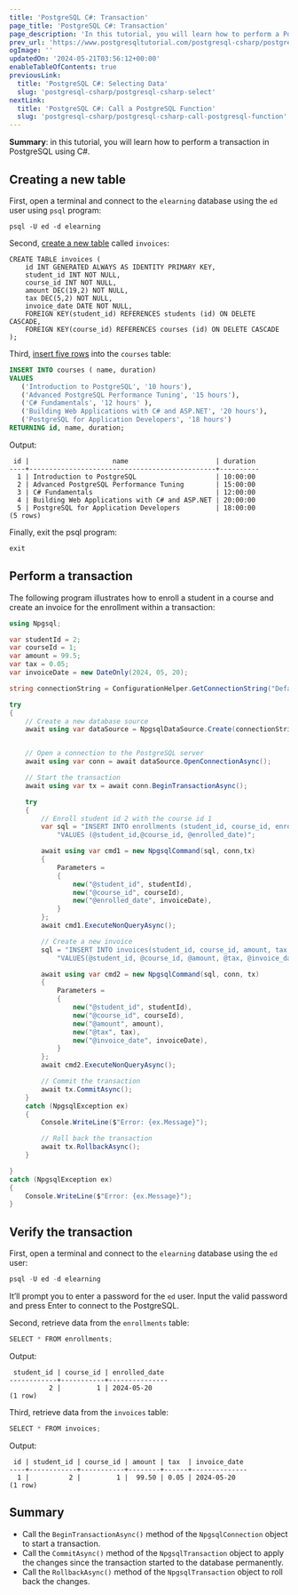 ```yaml
---
title: 'PostgreSQL C#: Transaction'
page_title: 'PostgreSQL C#: Transaction'
page_description: 'In this tutorial, you will learn how to perform a PostgreSQL transaction using C# ADO.NET.'
prev_url: 'https://www.postgresqltutorial.com/postgresql-csharp/postgresql-csharp-transaction/'
ogImage: ''
updatedOn: '2024-05-21T03:56:12+00:00'
enableTableOfContents: true
previousLink:
  title: 'PostgreSQL C#: Selecting Data'
  slug: 'postgresql-csharp/postgresql-csharp-select'
nextLink:
  title: 'PostgreSQL C#: Call a PostgreSQL Function'
  slug: 'postgresql-csharp/postgresql-csharp-call-postgresql-function'
---
```


**Summary**: in this tutorial, you will learn how to perform a transaction in PostgreSQL using C\#.

## Creating a new table

First, open a terminal and connect to the `elearning` database using the `ed` user using `psql` program:

```plaintextsql
psql -U ed -d elearning
```

Second, [create a new table](../postgresql-tutorial/postgresql-create-table) called `invoices`:

```plaintext
CREATE TABLE invoices (
    id INT GENERATED ALWAYS AS IDENTITY PRIMARY KEY,
    student_id INT NOT NULL,
    course_id INT NOT NULL,
    amount DEC(19,2) NOT NULL,
    tax DEC(5,2) NOT NULL,
    invoice_date DATE NOT NULL,
    FOREIGN KEY(student_id) REFERENCES students (id) ON DELETE CASCADE,
    FOREIGN KEY(course_id) REFERENCES courses (id) ON DELETE CASCADE
);
```

Third, [insert five rows](../postgresql-tutorial/postgresql-insert-multiple-rows) into the `courses` table:

```sql
INSERT INTO courses ( name, duration)
VALUES
   ('Introduction to PostgreSQL', '10 hours'),
   ('Advanced PostgreSQL Performance Tuning', '15 hours'),
   ('C# Fundamentals', '12 hours' ),
   ('Building Web Applications with C# and ASP.NET', '20 hours'),
   ('PostgreSQL for Application Developers', '18 hours')
RETURNING id, name, duration;
```

Output:

```text
 id |                     name                      | duration
----+-----------------------------------------------+----------
  1 | Introduction to PostgreSQL                    | 10:00:00
  2 | Advanced PostgreSQL Performance Tuning        | 15:00:00
  3 | C# Fundamentals                               | 12:00:00
  4 | Building Web Applications with C# and ASP.NET | 20:00:00
  5 | PostgreSQL for Application Developers         | 18:00:00
(5 rows)
```

Finally, exit the psql program:

```cs
exit
```

## Perform a transaction

The following program illustrates how to enroll a student in a course and create an invoice for the enrollment within a transaction:

```cs
using Npgsql;

var studentId = 2;
var courseId = 1;
var amount = 99.5;
var tax = 0.05;
var invoiceDate = new DateOnly(2024, 05, 20);

string connectionString = ConfigurationHelper.GetConnectionString("DefaultConnection");

try
{
    // Create a new database source
    await using var dataSource = NpgsqlDataSource.Create(connectionString);


    // Open a connection to the PostgreSQL server
    await using var conn = await dataSource.OpenConnectionAsync();

    // Start the transaction
    await using var tx = await conn.BeginTransactionAsync();

    try
    {
        // Enroll student id 2 with the course id 1
        var sql = "INSERT INTO enrollments (student_id, course_id, enrolled_date) " +
            "VALUES (@student_id,@course_id, @enrolled_date)";

        await using var cmd1 = new NpgsqlCommand(sql, conn,tx)
        {
            Parameters =
            {
                new("@student_id", studentId),
                new("@course_id", courseId),
                new("@enrolled_date", invoiceDate),
            }
        };
        await cmd1.ExecuteNonQueryAsync();

        // Create a new invoice
        sql = "INSERT INTO invoices(student_id, course_id, amount, tax, invoice_date) " +
            "VALUES(@student_id, @course_id, @amount, @tax, @invoice_date)";

        await using var cmd2 = new NpgsqlCommand(sql, conn, tx)
        {
            Parameters =
            {
                new("@student_id", studentId),
                new("@course_id", courseId),
                new("@amount", amount),
                new("@tax", tax),
                new("@invoice_date", invoiceDate),
            }
        };
        await cmd2.ExecuteNonQueryAsync();

        // Commit the transaction
        await tx.CommitAsync();
    }
    catch (NpgsqlException ex)
    {
        Console.WriteLine($"Error: {ex.Message}");

        // Roll back the transaction
        await tx.RollbackAsync();
    }

}
catch (NpgsqlException ex)
{
    Console.WriteLine($"Error: {ex.Message}");
}
```

## Verify the transaction

First, open a terminal and connect to the `elearning` database using the `ed` user:

```cs
psql -U ed -d elearning
```

It’ll prompt you to enter a password for the `ed` user. Input the valid password and press Enter to connect to the PostgreSQL.

Second, retrieve data from the `enrollments` table:

```cs
SELECT * FROM enrollments;
```

Output:

```text
 student_id | course_id | enrolled_date
------------+-----------+---------------
          2 |         1 | 2024-05-20
(1 row)
```

Third, retrieve data from the `invoices` table:

```cs
SELECT * FROM invoices;
```

Output:

```
 id | student_id | course_id | amount | tax  | invoice_date
----+------------+-----------+--------+------+--------------
  1 |          2 |         1 |  99.50 | 0.05 | 2024-05-20
(1 row)
```

## Summary

- Call the `BeginTransactionAsync()` method of the `NpgsqlConnection` object to start a transaction.
- Call the `CommitAsync()` method of the `NpgsqlTransaction` object to apply the changes since the transaction started to the database permanently.
- Call the `RollbackAsync()` method of the `NpgsqlTransaction` object to roll back the changes.
